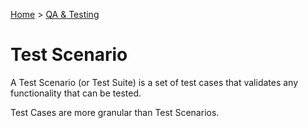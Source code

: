 [Home](../../README.md) > [QA & Testing](./README.md)

# Test Scenario

A Test Scenario (or Test Suite) is a set of test cases that validates any functionality that can be tested.

Test Cases are more granular than Test Scenarios.
